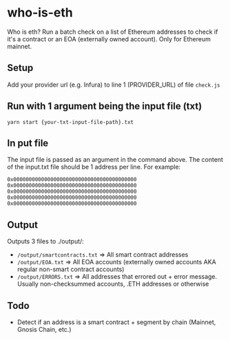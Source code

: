 # who-is-eth
Who is eth? Run a batch check on a list of Ethereum addresses to check if it's a contract or an EOA (externally owned account).
Only for Ethereum mainnet.

## Setup
Add your provider url (e.g. Infura) to line 1 (PROVIDER_URL) of file `check.js` 

## Run with 1 argument being the input file (txt)
`yarn start {your-txt-input-file-path}.txt` 

## In put file
The input file is passed as an argument in the command above. The content of the input.txt file should be 1 address per line. For example:
```
0x0000000000000000000000000000000000000000
0x0000000000000000000000000000000000000000
0x0000000000000000000000000000000000000000
0x0000000000000000000000000000000000000000
0x0000000000000000000000000000000000000000
```

## Output
Outputs 3 files to ./output/:
- `/output/smartcontracts.txt` => All smart contract addresses
- `/output/EOA.txt` => All EOA accounts (externally owned accounts AKA regular non-smart contract accounts)
- `/output/ERRORS.txt` => All addresses that errored out + error message. Usually non-checksummed accounts, .ETH addresses or otherwise

## Todo
- Detect if an address is a smart contract + segment by chain (Mainnet, Gnosis Chain, etc.)
